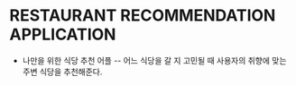 # RESTAURANT RECOMMENDATION APPLICATION
- 나만을 위한 식당 추천 어플
-- 어느 식당을 갈 지 고민될 때 사용자의 취향에 맞는 주변 식당을 추천해준다.
